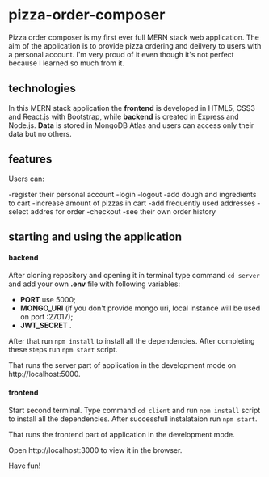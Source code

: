 # pizza-order-composer

Pizza order composer is my first ever full MERN stack web application. The aim of the application is to provide pizza ordering and deilvery to users with a personal account. I'm very proud of it even though it's not perfect because I learned so much from it.

## technologies

In this MERN stack application the **frontend** is developed in HTML5, CSS3 and React.js with Bootstrap, while **backend** is created in Express and Node.js.
**Data** is stored in MongoDB Atlas and users can access only their data but no others.

## features

Users can:

-register their personal account
-login
-logout
-add dough and ingredients to cart
-increase amount of pizzas in cart
-add frequently used addresses
-select addres for order
-checkout
-see their own order history

## starting and using the application

#### backend

After cloning repository and opening it in terminal type command `cd server` and add your own **.env** file with following variables: 
- **PORT** use 5000; 
- **MONGO_URI** (if you don't provide mongo uri, local instance will be used on port :27017);
- **JWT_SECRET** . 

After that run `npm install` to install all the dependencies. After completing these steps run `npm start` script.

That runs the server part of application in the development mode on http://localhost:5000.

#### frontend

Start second terminal. Type command `cd client` and run `npm install` script to install all the dependencies. After successfull instalataion run `npm start`.

That runs the frontend part of application in the development mode.

Open http://localhost:3000 to view it in the browser.

Have fun!
